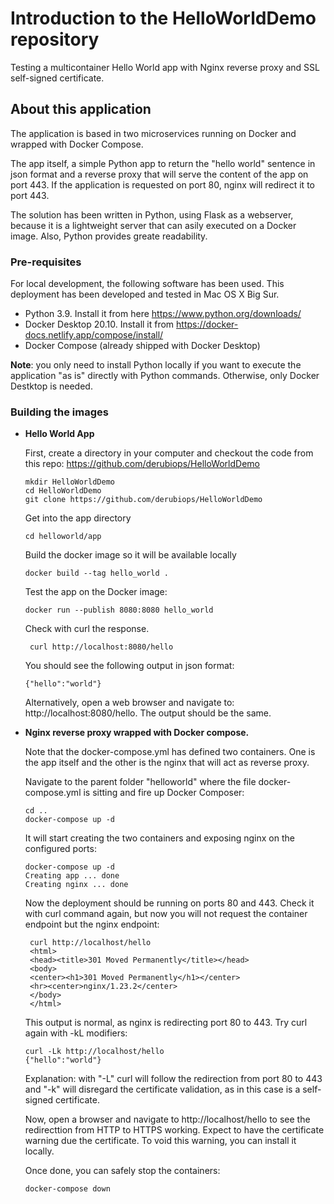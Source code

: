 # Introduction to the HelloWorldDemo repository

Testing a multicontainer Hello World app with Nginx reverse proxy and SSL self-signed certificate.


## About this application

The application is based in two microservices running on Docker and wrapped with Docker Compose.

The app itself, a simple Python app to return the "hello world" sentence in json format and a reverse proxy that will serve the content of the app on port 443. If the application is requested on port 80, nginx will redirect it to port 443.

The solution has been written in Python, using Flask as a webserver, because it is a lightweight server that can asily executed on a Docker image. Also, Python provides greate readability.


### Pre-requisites

For local development, the following software has been used. This deployment has been developed and tested in Mac OS X Big Sur.

- Python 3.9. Install it from here https://www.python.org/downloads/
- Docker Desktop 20.10. Install it from https://docker-docs.netlify.app/compose/install/
- Docker Compose (already shipped with Docker Desktop)

__Note__: you only need to install Python locally if you want to execute the application "as is" directly with Python commands. Otherwise, only Docker Destktop is needed.


### Building the images

- __Hello World App__

  First, create a directory in your computer and checkout the code from this repo: https://github.com/derubiops/HelloWorldDemo
  ```
  mkdir HelloWorldDemo
  cd HelloWorldDemo
  git clone https://github.com/derubiops/HelloWorldDemo
  ```

  Get into the app directory
  ```
  cd helloworld/app
  ```

  Build the docker image so it will be available locally
  ```
  docker build --tag hello_world .
  ```

  Test the app on the Docker image:
  ```
  docker run --publish 8080:8080 hello_world
  ```
  
  Check with curl the response. 
  ```
   curl http://localhost:8080/hello
  ```
  
  You should see the following output in json format:
   ```
  {"hello":"world"}
  ```
  
  Alternatively, open a web browser and navigate to: http://localhost:8080/hello. The output should be the same.  

  
- __Nginx reverse proxy wrapped with Docker compose.__

  Note that the docker-compose.yml has defined two containers. One is the app itself and the other is the nginx that will act as reverse proxy.

  Navigate to the parent folder "helloworld" where the file docker-compose.yml is sitting and fire up Docker Composer:
  ```
  cd ..
  docker-compose up -d
  ```
  
  It will start creating the two containers and exposing nginx on the configured ports:
  ```
  docker-compose up -d
  Creating app ... done
  Creating nginx ... done
  ```
  
  Now the deployment should be running on ports 80 and 443. Check it with curl command again, but now you will not request the container endpoint but the nginx endpoint:
  ```
   curl http://localhost/hello
   <html>
   <head><title>301 Moved Permanently</title></head>
   <body>
   <center><h1>301 Moved Permanently</h1></center>
   <hr><center>nginx/1.23.2</center>
   </body>
   </html>
  ```
  
  This output is normal, as nginx is redirecting port 80 to 443. Try curl again with -kL modifiers:
  ```
  curl -Lk http://localhost/hello
  {"hello":"world"}
  ```
  Explanation: with "-L" curl will follow the redirection from port 80 to 443 and "-k" will disregard the certificate validation, as in this case is a self-signed certificate.
  
  Now, open a browser and navigate to http://localhost/hello to see the redirecttion from HTTP to HTTPS working. Expect to have the certificate warning due the certificate. To void this warning, you can install it locally.
  
  Once done, you can safely stop the containers:
  ```
  docker-compose down
  ```
  
